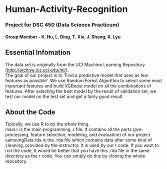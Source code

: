 # Human-Activity-Recognition

### Project for DSC 450 (Data Science Practicum)
#### Group Member - K. Hu, L. Ding, T. Xie, J. Shang, K. Lyu

## Essential Infomation
The data set is originally from the UCI Machine Learning Repository (http://archive.ics.uci.edu/ml/).  
The goal of our project is to 'Find a predictive model that uses as few features as possible'. We use Random Forest Algorithm to select some most important features and build XGBoost model on all the combinations of features. After selecting the best model by the result of validation set, we test our model on the test set and get a fairly good result.  

## About the Code
Tipically, we use R to do the whole thing.  
main.r is the main programming .r file. It contains all the parts (pre-processing, feature selection, modeling, and evaluation) of our project.  
samsungData.rda is the .rda file which contains data after some kind of cleaning, provided by the instructor. It is used by our r code. If you want to run the code, it would be better that you have this .rda file in the same directory as the r code. You can simply do this by cloning the whole repository.  
